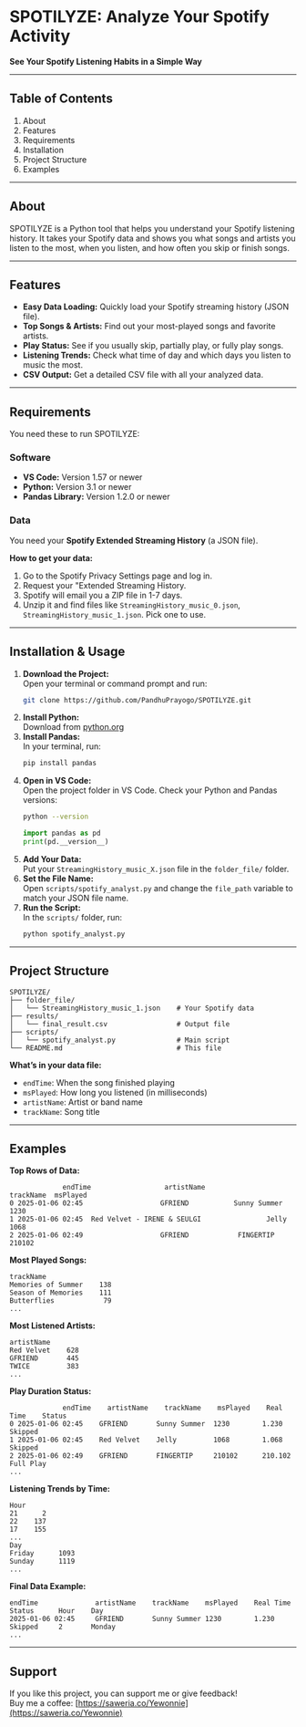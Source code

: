 # SPOTILYZE: Analyze Your Spotify Activity

**See Your Spotify Listening Habits in a Simple Way**

---

## Table of Contents

1. About
2. Features
3. Requirements
4. Installation
5. Project Structure
6. Examples

---

## About

SPOTILYZE is a Python tool that helps you understand your Spotify listening history. It takes your Spotify data and shows you what songs and artists you listen to the most, when you listen, and how often you skip or finish songs.

---

## Features

- **Easy Data Loading:** Quickly load your Spotify streaming history (JSON file).
- **Top Songs & Artists:** Find out your most-played songs and favorite artists.
- **Play Status:** See if you usually skip, partially play, or fully play songs.
- **Listening Trends:** Check what time of day and which days you listen to music the most.
- **CSV Output:** Get a detailed CSV file with all your analyzed data.

---

## Requirements

You need these to run SPOTILYZE:

### Software

- **VS Code:** Version 1.57 or newer
- **Python:** Version 3.1 or newer
- **Pandas Library:** Version 1.2.0 or newer

### Data

You need your **Spotify Extended Streaming History** (a JSON file).

**How to get your data:**

1. Go to the Spotify Privacy Settings page and log in.
2. Request your "Extended Streaming History.
3. Spotify will email you a ZIP file in 1-7 days.
4. Unzip it and find files like `StreamingHistory_music_0.json`, `StreamingHistory_music_1.json`. Pick one to use.

---

## Installation & Usage

1. **Download the Project:**  
   Open your terminal or command prompt and run:
   ```bash
   git clone https://github.com/PandhuPrayogo/SPOTILYZE.git
   ```
2. **Install Python:**  
   Download from [python.org](https://www.python.org/downloads/)
3. **Install Pandas:**  
   In your terminal, run:
   ```bash
   pip install pandas
   ```
4. **Open in VS Code:**  
   Open the project folder in VS Code. Check your Python and Pandas versions:
   ```bash
   python --version
   ```
   ```python
   import pandas as pd
   print(pd.__version__)
   ```
5. **Add Your Data:**  
   Put your `StreamingHistory_music_X.json` file in the `folder_file/` folder.
6. **Set the File Name:**  
   Open `scripts/spotify_analyst.py` and change the `file_path` variable to match your JSON file name.
7. **Run the Script:**  
   In the `scripts/` folder, run:
   ```bash
   python spotify_analyst.py
   ```

---

## Project Structure

```
SPOTILYZE/
├── folder_file/
│   └── StreamingHistory_music_1.json    # Your Spotify data
├── results/
│   └── final_result.csv                 # Output file
├── scripts/
│   └── spotify_analyst.py               # Main script
└── README.md                            # This file
```

**What’s in your data file:**

- `endTime`: When the song finished playing
- `msPlayed`: How long you listened (in milliseconds)
- `artistName`: Artist or band name
- `trackName`: Song title

---

## Examples

**Top Rows of Data:**

```
             endTime                  artistName              trackName  msPlayed
0 2025-01-06 02:45                   GFRIEND           Sunny Summer      1230
1 2025-01-06 02:45  Red Velvet - IRENE & SEULGI                Jelly      1068
2 2025-01-06 02:49                   GFRIEND            FINGERTIP     210102
```

**Most Played Songs:**

```
trackName
Memories of Summer    138
Season of Memories    111
Butterflies            79
...
```

**Most Listened Artists:**

```
artistName
Red Velvet    628
GFRIEND       445
TWICE         383
...
```

**Play Duration Status:**

```
             endTime    artistName    trackName    msPlayed    Real Time    Status
0 2025-01-06 02:45    GFRIEND       Sunny Summer  1230        1.230        Skipped
1 2025-01-06 02:45    Red Velvet    Jelly         1068        1.068        Skipped
2 2025-01-06 02:49    GFRIEND       FINGERTIP     210102      210.102      Full Play
...
```

**Listening Trends by Time:**

```
Hour
21      2
22    137
17    155
...
Day
Friday      1093
Sunday      1119
...
```

**Final Data Example:**

```
endTime              artistName    trackName    msPlayed    Real Time    Status      Hour    Day
2025-01-06 02:45     GFRIEND       Sunny Summer 1230        1.230        Skipped     2       Monday
...
```

---

## Support

If you like this project, you can support me or give feedback!  
Buy me a coffee: [https://saweria.co/Yewonnie](https://saweria.co/Yewonnie)
